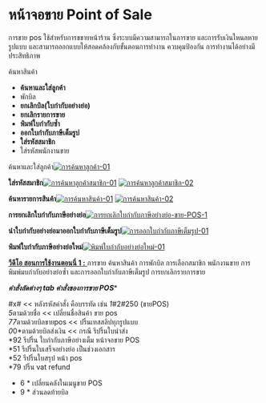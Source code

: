 # หน้าจอขาย Point of Sale

การขาย pos ใช้สำหรับการขขายหน้าร้าน ซึ่งระบบมีความสามารถในการขาย
และการรับเงินใหนลหายรูปแบบ และสามารถออกแบบให้สอดคล้องกับขั้นตอนการทำงาน
ควบคุมป้องกัน การทำงานได้อย่างมีประสิทธิภาพ

ค้นหาสินค้า

  * **ค้นหาและใส่ลูกค้า**
  * พักบิล
  * **ยกเลิกบิล(ใบกำกับอย่างย่อ)**
  * **ยกเลิกรายการขาย**
  * **พิมพ์ใบกำกับซ้ำ**
  * **ออกใบกำกับภาษีเต็มรูป**
  * **ใส่รหัสสมาชิก**
  * ใส่รหัสพนักงานขาย

ค้นหาและใส่ลูกค้า[![การค้นหาลูกค้า-01](/images/การค้นหาลูกค้า-01.jpg)](/images/การค้นหาลูกค้า-01.jpg)



**ใส่รหัสสมาชิก**[![การค้นหาลูกค้าสมาชิก-01](/images/การค้นหาลูกค้าสมาชิก-01.jpg)](/images/การค้นหาลูกค้าสมาชิก-01.jpg)
[![การค้นหาลูกค้าสมาชิก-02](/images/การค้นหาลูกค้าสมาชิก-02.jpg)](/images/การค้นหาลูกค้าสมาชิก-02.jpg)



**ค้นหารายการสินค้า**[![การค้นหาสินค้า-01](/images/การค้นหาสินค้า-01.jpg)](/images/การค้นหาสินค้า-01.jpg)
[![การค้นหาสินค้า-02](/images/การค้นหาสินค้า-02.jpg)](/images/การค้นหาสินค้า-02.jpg)



**การยกเลิกใบกำกับภาษีอย่างย่อ**[![การยกเลิกใบกำกับภาษีอย่างย่อ-ขาย-POS-1](/images/การยกเลิกใบกำกับภาษีอย่างย่อ-ขาย-POS-1.jpg)](/images/การยกเลิกใบกำกับภาษีอย่างย่อ-ขาย-POS-1.jpg)



**นำใบกำกับอย่างย่อมาออกใบกำกับภาษีเต็มรูป**[![การออกใบกำกับภาษีเต็มรูป-01](/images/การออกใบกำกับภาษีเต็มรูป-01.jpg)](/images/การออกใบกำกับภาษีเต็มรูป-01.jpg)



**พิมพ์ใบกำกับภาษีอย่างย่อใหม่**[![พิมพ์ใบกำกับอย่างย่อใหม่-01](/images/พิมพ์ใบกำกับอย่างย่อใหม่-01.jpg)](/images/พิมพ์ใบกำกับอย่างย่อใหม่-01.jpg)





[**วีดีโอ สอนการใช้งานตอนนี่ 1 :** ](https://youtu.be/5JJviHSGD7s) การขาย
ค้นหาสินค้า การพักบิล การเลือกสมาขิก พนักงานขาย การ พิมพ์มบกำกับอย่างย่อซ้ำ
และการออกใบกำกับภาษีเต็มรูป การยกเลิกรายการขาย

*****คำสั่งลัดต่างๆ tab คำสั่งของการขาย POS******

#x# << หลังรหัสคำสั่ง คือบรรทัด เช่น *1*#2#250 (ขายPOS)  
*5*ตามด้วยชื่อ << เปลี่ยนชื่อสินค้า ขาย pos  
*77*ตามด้วยบิลขายpos << ปริ้นเทสสลิปทุกรูปแบบ  
*0*0*ตามด้วยบิลส่งเงิน << กรณี รีปริ้นใบนำส่ง  
*92 รีปริ้น ใบกำกับภาษีอย่างเต็ม หน้าจอขาย POS  
*51 รีปริ้นใบเสร็จอย่างย่อ เป็นช่วงเอกสาร  
*52 รีปริ้นใบสรุป หน้า pos  
*79 ปริ้น vat refund  
* 6 * เปลี่ยนคลังในเมนูขาย POS  
* 9 * ส่วนลดท้ายบิล



